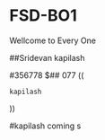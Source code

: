# FSD-BO1
Wellcome to  Every One


##Sridevan kapilash


#356778   $## 077  ((


    kapilash
))


#kapilash  coming s